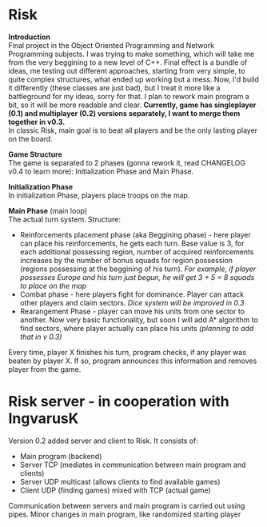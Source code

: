 # Risk
**Introduction** <br />
Final project in the Object Oriented Programming and Network Programming subjects. I was trying to make something, which will take me from the very beggining to a new level of C++. Final effect is a bundle of ideas, me testing out different approaches, starting from very simple, to quite complex structures, what ended up working but a mess. Now, I'd build it differently (these classes are just bad), but I treat it more like a battleground for my ideas, sorry for that. I plan to rework main program a bit, so it will be more readable and clear. **Currently, game has singleplayer (0.1) and multiplayer (0.2) versions separately, I want to merge them together in v0.3.**<br />
In classic Risk, main goal is to beat all players and be the only lasting player on the board. 

**Game Structure** <br />
The game is separated to 2 phases (gonna rework it, read CHANGELOG v0.4 to learn more): Initialization Phase and Main Phase. 

**Initialization Phase** <br />
In initialization Phase, players place troops on the map.

**Main Phase** (main loop) <br />
The actual turn system. Structure: <br />
* Reinforcements placement phase (aka Beggining phase) - here player can place his reinforcements, he gets each turn. Base value is 3, for each additional possessing region, number of acquired reinforcements increases by the number of bonus squads for region possession (regions possessing at the beggining of his turn). *For example, if player possesses Europe and his turn just begun, he will get 3 + 5 = 8 squads to place on the map*
* Combat phase - here players fight for dominance. Player can attack other players and claim sectors. *Dice system will be improved in 0.3*
* Rearangement Phase - player can move his units from one sector to another. Now very basic functionality, but soon I will add A* algorithm to find sectors, where player actually can place his units *(planning to add that in v 0.3)*

Every time, player X finishes his turn, program checks, if any player was beaten by player X. If so, program announces this information and removes player from the game.

# Risk server - in cooperation with IngvarusK
Version 0.2 added server and client to Risk. It consists of:
* Main program (backend)
* Server TCP (mediates in communication between main program and clients)
* Server UDP multicast (allows clients to find available games)
* Client UDP (finding games) mixed with TCP (actual game)

Communication between servers and main program is carried out using pipes. Minor changes in main program, like randomized starting player
